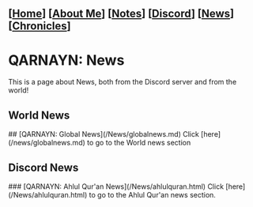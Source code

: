 <link rel="icon" href="https://demerci.github.io/qarnayn/favicon.ico">
<link rel="stylesheet" href="https://dhulqarnayn.github.io/qarnayn/index.css">

## [[Home](index.md)] [[About Me](ABOUT.md)] [[Notes](NOTES.md)] [[Discord](DISCORD.md)] [[News](news.md)] [[Chronicles](chronicles.md)]
# QARNAYN: News
This is a page about News, both from the Discord server and from the world!

<h2>World News</h2>
## [QARNAYN: Global News](/News/globalnews.md)
Click [here](/news/globalnews.md) to go to the World news section

<h2>Discord News</h2>
### [QARNAYN: Ahlul Qur'an News](/News/ahlulquran.html)
Click [here](/News/ahlulquran.html) to go to the Ahlul Qur'an news section.